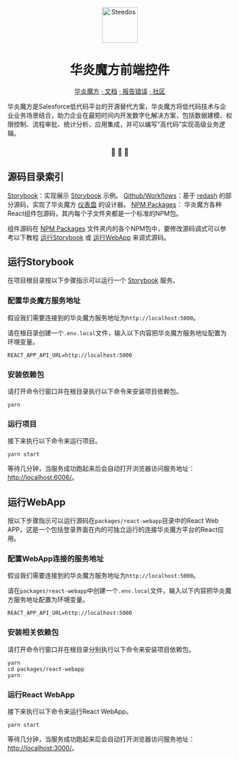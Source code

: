 <p align="center">
  <a href="https://www.steedos.cn">
    <img alt="Steedos" src="https://steedos.github.io/assets/logo.png" width="80" />
  </a>
</p>
<h1 align="center">
  华炎魔方前端控件
</h1>

<p align="center">
<a href="https://github.com/steedos/steedos-platform/">华炎魔方</a>
<a href="https://www.steedos.cn/"> · 文档</a>
<a href="https://github.com/steedos/app-builder/issues"> · 报告错误</a>
<a href="https://community.steedos.cn/"> · 社区</a>
</p>

<p align="center">

华炎魔方是Salesforce低代码平台的开源替代方案，华炎魔方将低代码技术与企业业务场景结合，助力企业在最短时间内开发数字化解决方案，包括数据建模、权限控制、流程审批、统计分析、应用集成，并可以编写“高代码”实现高级业务逻辑。

<h3 align="center">
 🤖 🎨 🚀
</h3>

## 源码目录索引

[Storybook](.storybook)：实现展示 [Storybook](https://storybook.js.org/) 示例。
[Github/Workflows](apps/charts-design)：基于 [redash](https://github.com/getredash/redash) 的部分源码，实现了华炎魔方 [仪表盘](https://steedos.cn/docs/developer/dashboard) 的设计器。
[NPM Packages](packages)： 华炎魔方各种React组件包源码，其内每个子文件夹都是一个标准的NPM包。

组件源码在 [NPM Packages](packages) 文件夹内的各个NPM包中，要修改源码调式可以参考以下教程 [运行Storybook](#运行Storybook) 或 [运行WebApp]((#运行WebApp)) 来调式源码。

## 运行Storybook

在项目根目录按以下步骤指示可以运行一个 [Storybook](https://storybook.js.org/) 服务。

### 配置华炎魔方服务地址

假设我们需要连接到的华炎魔方服务地址为`http://localhost:5000`。

请在根目录创建一个`.env.local`文件，输入以下内容把华炎魔方服务地址配置为环境变量。

```shell
REACT_APP_API_URL=http://localhost:5000
```

### 安装依赖包

请打开命令行窗口并在根目录执行以下命令来安装项目依赖包。

```shell
yarn
```

### 运行项目

接下来执行以下命令来运行项目。

```shell
yarn start
```

等待几分钟，当服务成功跑起来后会自动打开浏览器访问服务地址： <http://localhost:6006/>。

## 运行WebApp

按以下步骤指示可以运行源码在`packages/react-webapp`目录中的React Web APP，这是一个包括登录界面在内的可独立运行的连接华炎魔方平台的React应用。

### 配置WebApp连接的服务地址

假设我们需要连接到的华炎魔方服务地址为`http://localhost:5000`。

请在`packages/react-webapp`中创建一个`.env.local`文件，输入以下内容把华炎魔方服务地址配置为环境变量。

```shell
REACT_APP_API_URL=http://localhost:5000
```

### 安装相关依赖包

请打开命令行窗口并在根目录分别执行以下命令来安装项目依赖包。

```shell
yarn
cd packages/react-webapp
yarn
```

### 运行React WebApp

接下来执行以下命令来运行React WebApp。

```shell
yarn start
```

等待几分钟，当服务成功跑起来后会自动打开浏览器访问服务地址： <http://localhost:3000/>。
